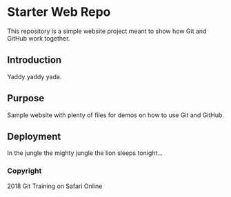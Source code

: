 # Starter Web Repo

This repository is a simple website project meant to show how Git and GitHub work together.

## Introduction

Yaddy yaddy yada.

## Purpose

Sample website with plenty of files for demos on how to use Git and GitHub.

## Deployment

In the jungle the mighty jungle the lion sleeps tonight...

### Copyright

2018 Git Training on Safari Online